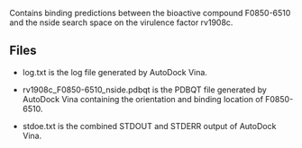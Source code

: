 Contains binding predictions between the bioactive compound F0850-6510 and the nside search space on the virulence factor rv1908c.

## Files

- log.txt is the log file generated by AutoDock Vina.

- rv1908c_F0850-6510_nside.pdbqt is the PDBQT file generated by AutoDock Vina containing the orientation and binding location of F0850-6510.

- stdoe.txt is the combined STDOUT and STDERR output of AutoDock Vina.

